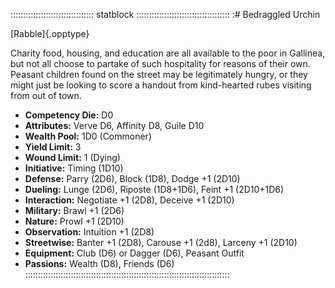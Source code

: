 ::::::::::::::::::::::::::::::::: statblock :::::::::::::::::::::::::::::::::::::
:# Bedraggled Urchin

[Rabble]{.opptype}

Charity food, housing, and education are all available to the poor in
Gallinea, but not all choose to partake of such hospitality for reasons
of their own. Peasant children found on the street may be legitimately
hungry, or they might just be looking to score a handout from
kind-hearted rubes visiting from out of town.

- **Competency Die:** D0
- **Attributes:** Verve D6, Affinity D8, Guile D10
- **Wealth Pool:** 1D0 (Commoner)
- **Yield Limit:** 3
- **Wound Limit:** 1 (Dying)
- **Initiative:** Timing (1D10)
- **Defense:** Parry (2D6), Block (1D8), Dodge +1 (2D10)
- **Dueling:** Lunge (2D6), Riposte (1D8+1D6), Feint +1 (2D10+1D6)
- **Interaction:** Negotiate +1 (2D8), Deceive +1 (2D10)
- **Military:** Brawl +1 (2D6)
- **Nature:** Prowl +1 (2D10) 
- **Observation:** Intuition +1 (2D8)
- **Streetwise:** Banter +1 (2D8), Carouse +1 (2d8), Larceny +1 (2D10)
- **Equipment:** Club (D6) or Dagger (D6), Peasant Outfit
- **Passions:** Wealth (D8), Friends (D6)
:::::::::::::::::::::::::::::::::::::::::::::::::::::::::::::::::::::::::::::::::
